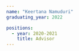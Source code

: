 ```yaml
---
name: "Keertana Namuduri"
graduating_year: 2022

positions:
  - year: 2020-2021
    title: Advisor
---
```

